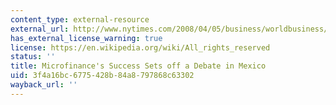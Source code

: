 ```yaml
---
content_type: external-resource
external_url: http://www.nytimes.com/2008/04/05/business/worldbusiness/05micro.html
has_external_license_warning: true
license: https://en.wikipedia.org/wiki/All_rights_reserved
status: ''
title: Microfinance's Success Sets off a Debate in Mexico
uid: 3f4a16bc-6775-428b-84a8-797868c63302
wayback_url: ''
---
```

